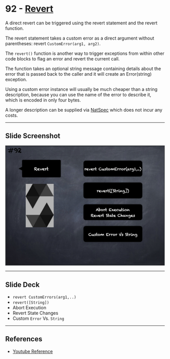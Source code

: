 # 92 - [Revert](Revert.md)
A direct revert can be triggered using the revert statement and the revert function. 

The revert statement takes a custom error as a direct argument without parentheses: revert `CustomError(arg1, arg2)`. 

The `revert()` function is another way to trigger exceptions from within other code blocks to flag an error and revert the current call. 

The function takes an optional string message containing details about the error that is passed back to the caller and it will create an Error(string) exception.

Using a custom error instance will usually be much cheaper than a string description, because you can use the name of the error to describe it, which is encoded in only four bytes.

A longer description can be supplied via [NatSpec](NatSpec.md) which does not incur any costs.
___
## Slide Screenshot
![092.png](../../images/solidity101/092.png)
___
## Slide Deck
- `revert CustomErrors(arg1,..)`
- `revert([String])`
- Abort Execution
- Revert State Changes
- Custom `Error` Vs. `String`
___
## References
- [Youtube Reference](https://youtu.be/_oN7XuyhoZA?t=967)


